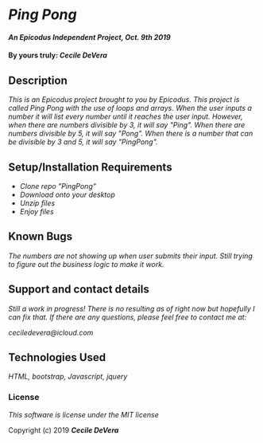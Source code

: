 # _Ping Pong_

#### _An Epicodus Independent Project, Oct. 9th 2019_

#### By yours truly: _**Cecile DeVera**_

## Description

_This is an Epicodus project brought to you by Epicodus. This project is called Ping Pong with the use of loops and arrays. When the user inputs a number it will list every number until it reaches the user input. However, when there are numbers divisible by 3, it will say "Ping". When there are numbers divisible by 5, it will say "Pong". When there is a number that can be divisible by 3 and 5, it will say "PingPong"._

## Setup/Installation Requirements

* _Clone repo "PingPong"_
* _Download onto your desktop_
* _Unzip files_
* _Enjoy files_


## Known Bugs

_The numbers are not showing up when user submits their input. Still trying to figure out the business logic to make it work._

## Support and contact details

_Still a work in progress! There is no resulting as of right now but hopefully I can fix that. If there are any questions, please feel free to contact me at:_

_ceciledevera@icloud.com_

## Technologies Used

_HTML, bootstrap, Javascript, jquery_

### License

*This software is license under the MIT license*

Copyright (c) 2019 **_Cecile DeVera_**
